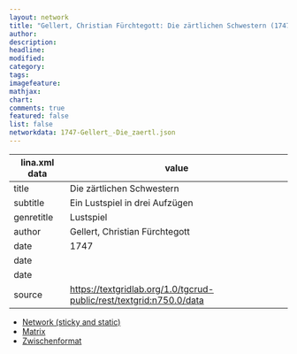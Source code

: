 ```yaml
---
layout: network
title: "Gellert, Christian Fürchtegott: Die zärtlichen Schwestern (1747)"
author:
description:
headline:
modified:
category:
tags:
imagefeature: 
mathjax: 
chart: 
comments: true
featured: false
list: false
networkdata: 1747-Gellert_-Die_zaertl.json
---
```

lina.xml data  | value
------------- | -------------
title|Die zärtlichen Schwestern
subtitle|Ein Lustspiel in drei Aufzügen
genretitle|Lustspiel
author|Gellert, Christian Fürchtegott
date|1747
date|
date|
source|https://textgridlab.org/1.0/tgcrud-public/rest/textgrid:n750.0/data


* [Network (sticky and static)](/network326)
* [Matrix](/matrix326)
* [Zwischenformat](/lina326 )
